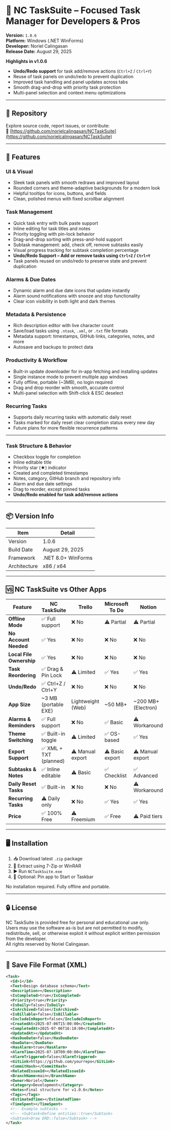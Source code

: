 # 🧠 NC TaskSuite – Focused Task Manager for Developers & Pros

**Version:** `1.0.6`  
**Platform:** Windows (.NET WinForms)  
**Developer:** Noriel Calingasan  
**Release Date:** August 29, 2025

**Highlights in v1.0.6**
- **Undo/Redo support** for task add/remove actions (`Ctrl+Z` / `Ctrl+Y`)  
- Reuse of task panels on undo/redo to prevent duplication  
- Improved task handling and panel updates across tabs  
- Smooth drag-and-drop with priority task protection  
- Multi-panel selection and context menu optimizations  

---

## 📂 Repository  
Explore source code, report issues, or contribute:  
🔗 [https://github.com/norielcalingasan/NCTaskSuite](https://github.com/norielcalingasan/NCTaskSuite)

---

## 🚀 Features

### UI & Visual
- Sleek task panels with smooth redraws and improved layout  
- Rounded corners and theme-adaptive backgrounds for a modern look  
- Helpful tooltips for icons, buttons, and fields  
- Clean, polished menus with fixed scrollbar alignment  

### Task Management
- Quick task entry with bulk paste support  
- Inline editing for task titles and notes  
- Priority toggling with pin-lock behavior  
- Drag-and-drop sorting with press-and-hold support  
- Subtask management: add, check off, remove subtasks easily  
- Visual progress tracking for subtask completion percentage  
- **Undo/Redo Support – Add or remove tasks using `Ctrl+Z` / `Ctrl+Y`**  
- Task panels reused on undo/redo to preserve state and prevent duplication  

### Alarms & Due Dates
- Dynamic alarm and due date icons that update instantly  
- Alarm sound notifications with snooze and stop functionality  
- Clear icon visibility in both light and dark themes  

### Metadata & Persistence
- Rich description editor with live character count  
- Save/load tasks using `.ntask`, `.xml`, or `.txt` file formats  
- Metadata support: timestamps, GitHub links, categories, notes, and more  
- Autosave and backups to protect data  

### Productivity & Workflow
- Built-in update downloader for in-app fetching and installing updates  
- Single instance mode to prevent multiple app windows  
- Fully offline, portable (~3MB), no login required  
- Drag and drop reorder with smooth, accurate control  
- Multi-panel selection with Shift-click & ESC deselect  

### Recurring Tasks
- Supports daily recurring tasks with automatic daily reset  
- Tasks marked for daily reset clear completion status every new day  
- Future plans for more flexible recurrence patterns  

---

### Task Structure & Behavior

- Checkbox toggle for completion  
- Inline editable title  
- Priority star (★) indicator  
- Created and completed timestamps  
- Notes, category, GitHub branch and repository info  
- Alarm and due date settings  
- Drag to reorder, except pinned tasks  
- **Undo/Redo enabled for task add/remove actions**  

---

## 📦 Version Info

| Item          | Detail               |
|---------------|----------------------|
| Version       | 1.0.6                |
| Build Date    | August 29, 2025      |
| Framework     | .NET 8.0+ WinForms   |
| Architecture  | x86 / x64            |

---

## 🆚 NC TaskSuite vs Other Apps

| Feature               | **NC TaskSuite**       | Trello             | Microsoft To Do    | Notion             |
|-----------------------|-----------------------|--------------------|--------------------|--------------------|
| **Offline Mode**      | ✅ Full support        | ❌ No              | ⚠️ Partial          | ⚠️ Partial          |
| **No Account Needed** | ✅ Yes                 | ❌ No              | ❌ No              | ❌ No              |
| **Local File Ownership** | ✅ Yes              | ❌ No              | ❌ No              | ❌ No              |
| **Task Reordering**   | ✅ Drag & Pin Lock     | ⚠️ Limited         | ✅ Yes             | ✅ Yes             |
| **Undo/Redo**         | ✅ Ctrl+Z / Ctrl+Y     | ❌ No              | ❌ No              | ❌ No              |
| **App Size**          | ~3 MB (portable EXE)   | Lightweight (Web)  | ~50 MB+            | ~200 MB+ (Electron)|
| **Alarms & Reminders**| ✅ Full support        | ❌ No              | ✅ Basic           | ⚠️ Workaround       |
| **Theme Switching**   | ✅ Built-in toggle     | ⚠️ Limited         | ✅ OS-based        | ✅ Yes             |
| **Export Support**    | ✅ XML + TXT (planned) | ⚠️ Manual export   | ⚠️ Basic export    | ⚠️ Manual export   |
| **Subtasks & Notes**  | ✅ Inline editable     | ⚠️ Basic           | ✅ Checklist       | ✅ Advanced        |
| **Daily Reset Tasks** | ✅ Built-in            | ❌ No              | ❌ No              | ⚠️ Workaround       |
| **Recurring Tasks**   | ⚠️ Daily only          | ❌ No              | ✅ Yes             | ✅ Yes             |
| **Price**             | ✅ 100% Free           | ⚠️ Freemium        | ✅ Free            | ⚠️ Paid tiers      |

---

## 🖥️ Installation

1. 📥 Download latest `.zip` package  
2. 📂 Extract using 7-Zip or WinRAR  
3. ▶️ Run `NCTaskSuite.exe`  
4. 📌 Optional: Pin app to Start or Taskbar  

No installation required. Fully offline and portable.

---

## 🔒 License
NC TaskSuite is provided free for personal and educational use only.  
Users may use the software as-is but are not permitted to modify, redistribute, sell, or otherwise exploit it without explicit written permission from the developer.  
All rights reserved by Noriel Calingasan.

---

## 🔄 Save File Format (XML)

```xml
<Task>
  <Id>1</Id>
  <Text>Design database schema</Text>
  <Description></Description>
  <IsCompleted>true</IsCompleted>
  <Priority>true</Priority>
  <IsDaily>false</IsDaily>
  <IsArchived>false</IsArchived>
  <IsBillable>false</IsBillable>
  <IncludeInReport>false</IncludeInReport>
  <CreatedAt>2025-07-06T15:00:00</CreatedAt>
  <CompletedAt>2025-07-06T16:10:00</CompletedAt>
  <UpdatedAt></UpdatedAt>
  <HasDueDate>false</HasDueDate>
  <DueDate></DueDate>
  <HasAlarm>true</HasAlarm>
  <AlarmTime>2025-07-18T09:00:00</AlarmTime>
  <AlarmTriggered>false</AlarmTriggered>
  <GitLink>https://github.com/yourrepo</GitLink>
  <CommitHash></CommitHash>
  <RelatedIssueId></RelatedIssueId>
  <BranchName>main</BranchName>
  <Owner>Noriel</Owner>
  <Category>Development</Category>
  <Notes>Final structure for v1.0.6</Notes>
  <Tags></Tags>
  <EstimatedTime></EstimatedTime>
  <TimeSpent></TimeSpent>
  <!-- Example subtasks -->
  <!-- <Subtask>Define entities::true</Subtask>
  <Subtask>Draw ERD::false</Subtask> -->
</Task>
